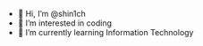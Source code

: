 - 👋 Hi, I’m @shin1ch
- 👀 I’m interested in coding
- 🌱 I’m currently learning Information Technology


<!---
shin1chi/shin1chi is a ✨ special ✨ repository because its `README.md` (this file) appears on your GitHub profile.
You can click the Preview link to take a look at your changes.
--->
